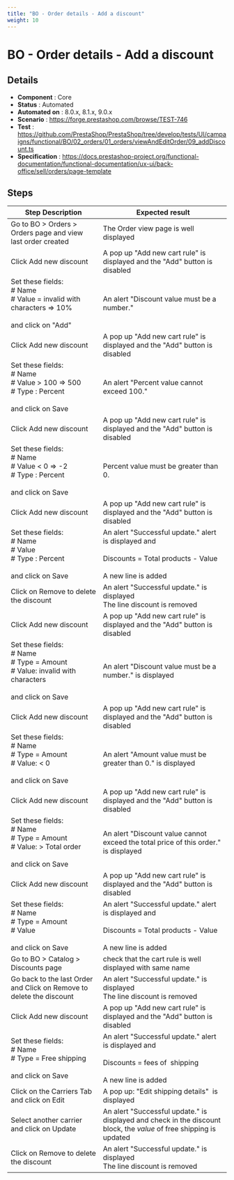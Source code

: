 ```yaml
---
title: "BO - Order details - Add a discount"
weight: 10
---
```


# BO - Order details - Add a discount
## Details
* **Component** : Core
* **Status** : Automated
* **Automated on** : 8.0.x, 8.1.x, 9.0.x
* **Scenario** : https://forge.prestashop.com/browse/TEST-746
* **Test** : https://github.com/PrestaShop/PrestaShop/tree/develop/tests/UI/campaigns/functional/BO/02_orders/01_orders/viewAndEditOrder/09_addDiscount.ts
* **Specification** : https://docs.prestashop-project.org/functional-documentation/functional-documentation/ux-ui/back-office/sell/orders/page-template

## Steps
| Step Description | Expected result |
| ----- | ----- |
| Go to BO > Orders > Orders page and view last order created | The Order view page is well displayed |
| Click Add new discount | A pop up "Add new cart rule" is displayed and the "Add" button is disabled |
| Set these fields:<br> # Name<br> # Value = invalid with characters => 10%<br><br>and click on "Add" | An alert "Discount value must be a number." |
| Click Add new discount | A pop up "Add new cart rule" is displayed and the "Add" button is disabled |
| Set these fields:<br> # Name<br> # Value > 100 => 500<br> # Type : Percent<br><br>and click on Save | An alert "Percent value cannot exceed 100." |
| Click Add new discount | A pop up "Add new cart rule" is displayed and the "Add" button is disabled |
| Set these fields:<br> # Name<br> # Value < 0 => -2<br> # Type : Percent<br><br>and click on Save | Percent value must be greater than 0. |
| Click Add new discount | A pop up "Add new cart rule" is displayed and the "Add" button is disabled |
| Set these fields:<br> # Name<br> # Value<br> # Type : Percent<br><br>and click on Save | An alert "Successful update." alert is displayed and<br><br>Discounts = Total products - Value<br><br>A new line is added |
| Click on Remove to delete the discount | An alert "Successful update." is displayed<br>The line discount is removed |
| Click Add new discount | A pop up "Add new cart rule" is displayed and the "Add" button is disabled |
| Set these fields:<br> # Name<br> # Type = Amount<br> # Value: invalid with characters<br><br>and click on Save | An alert "Discount value must be a number." is displayed |
| Click Add new discount | A pop up "Add new cart rule" is displayed and the "Add" button is disabled |
| Set these fields:<br> # Name<br> # Type = Amount<br> # Value: < 0<br><br>and click on Save | An alert "Amount value must be greater than 0." is displayed |
| Click Add new discount | A pop up "Add new cart rule" is displayed and the "Add" button is disabled |
| Set these fields:<br> # Name<br> # Type = Amount<br> # Value: > Total order<br><br>and click on Save | An alert "Discount value cannot exceed the total price of this order." is displayed |
| Click Add new discount | A pop up "Add new cart rule" is displayed and the "Add" button is disabled |
| Set these fields:<br> # Name<br> # Type = Amount<br> # Value<br><br>and click on Save | An alert "Successful update." alert is displayed and<br><br>Discounts = Total products - Value<br><br>A new line is added |
| Go to BO > Catalog > Discounts page | check that the cart rule is well displayed with same name |
| Go back to the last Order and Click on Remove to delete the discount | An alert "Successful update." is displayed<br>The line discount is removed |
| Click Add new discount | A pop up "Add new cart rule" is displayed and the "Add" button is disabled |
| Set these fields:<br> # Name<br> # Type = Free shipping<br><br>and click on Save | An alert "Successful update." alert is displayed and<br><br>Discounts = fees of  shipping<br><br>A new line is added |
| Click on the Carriers Tab and click on Edit | A pop up: "Edit shipping details"  is displayed |
| Select another carrier and click on Update | An alert "Successful update." is displayed and check in the discount block, the *value* of free shipping is updated |
| Click on Remove to delete the discount | An alert "Successful update." is displayed<br>The line discount is removed |
